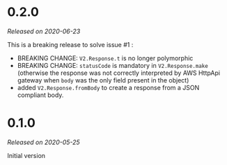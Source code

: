 # 0.2.0

_Released on 2020-06-23_

This is a breaking release to solve issue #1 :
- BREAKING CHANGE: `V2.Response.t` is no longer polymorphic
- BREAKING CHANGE: `statusCode` is mandatory in `V2.Response.make` (otherwise the response was not correctly 
interpreted by AWS HttpApi gateway when `body` was the only field present in the object)
- added `V2.Response.fromBody` to create a response from a JSON compliant body.


# 0.1.0

_Released on 2020-05-25_

Initial version